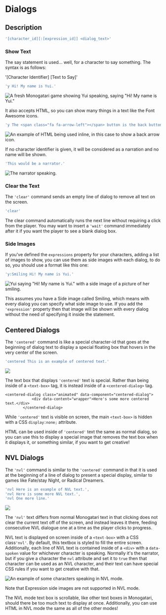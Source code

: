 # Dialogs

## Description

```javascript
'[character_id][:[expression_id]] <dialog_text>'
```

### Show Text

The say statement is used... well, for a character to say something. The syntax is as follows:

'\[Character Identifier\] \[Text to Say\]'

```javascript
'y Hi! My name is Yui.'
```

![A fresh Monogatari game showing Yui speaking, saying &quot;Hi! My name is Yui.&quot;](../.gitbook/assets/image%20%2812%29.png)

It also accepts HTML, so you can show many things in a text like the Font Awesome icons.

```javascript
'y The <span class="fa fa-arrow-left"></span> button is the back button, press it to return to a previous state of the game.'
```

![An example of HTML being used inline, in this case to show a back arrow icon.](../.gitbook/assets/image.png)

If no character identifier is given, it will be considered as a narration and no name will be shown.

```javascript
'This would be a narrator.'
```

![The narrator speaking. ](../.gitbook/assets/image%20%288%29.png)

### Clear the Text

The `'clear'` command sends an empty line of dialog to remove all text on the screen.

```javascript
'clear'
```

The clear command automatically runs the next line without requiring a click from the player. You may want to insert a `'wait'` command immediately after it if you want the player to see a blank dialog box.

### Side Images

If you've defined the `expressions` property for your characters, adding a list of images to show, you can use them as side images with each dialog, to do so, you should use a format like this one:

```javascript
'y:Smiling Hi! My name is Yui.'
```

![Yui saying &quot;Hi! My name is Yui.&quot; with a side image of a picture of her smiling.](../.gitbook/assets/image%20%284%29.png)

This assumes you have a Side image called Smiling, which means with every dialog you can specify what side image to use. If you add the `'expression'` property then that image will be shown with every dialog without the need of specifying it inside the statement.

## Centered Dialogs

The `'centered'` command is like a special character-id that goes at the beginning of dialog text to display a special floating box that hovers in the very center of the screen.

```javascript
'centered This is an example of centered text.'
```

![](../.gitbook/assets/image%20%2811%29.png)

The text box that displays `'centered'` text is special. Rather than being inside of a `<text-box>` tag, it is instead inside of a `<centered-dialog>` tag.

```markup
<centered-dialog class="animated" data-component="centered-dialog">
            <div data-content="wrapper">Here's some more centered text.</div>
        </centered-dialog>
```

While `'centered'` text is visible on screen, the main `<text-box>` is hidden with a CSS `display:none;` attribute.

HTML can be used inside of `'centered'` text the same as normal dialog, so you can use this to display a special image that removes the text box when it displays it, or something similar, if you want to get creative!

## NVL Dialogs

The `'nvl'` command is similar to the `'centered'` command in that it is used at the beginning of a line of dialog to present a special display, similar to games like Fate/stay Night, or Radical Dreamers.

```javascript
'nvl Here is an example of NVL text.',
'nvl Here is some more NVL text.',
'nvl One more line.'
```

![](../.gitbook/assets/image%20%286%29.png)

The `'nvl'` text differs from normal Monogatari text in that clicking does not clear the current text off of the screen, and instead leaves it there, feeding consecutive NVL dialogue one at a time as the player clicks to progress.

NVL text is displayed on screen inside of a `<text-box>` with a CSS class`'nvl'`. By default, this textbox is styled to fill the entire screen. Additionally, each line of NVL text is contained inside of a `<div>` with a `data-spoken` value for whichever character is speaking. Normally it's the narrator, but if you give a character the `nvl` attribute and set it to `true` then that character can be used as an NVL character, and their text can have special CSS rules if you want to get creative with that.

![An example of some characters speaking in NVL mode.](../.gitbook/assets/image%20%2810%29.png)

Note that Expression side images are not supported in NVL mode.

The NVL mode text box is scrollable, like other text boxes in Monogatari, should there be too much text to display at once. Additionally, you can use HTML in NVL mode the same as all of the other modes!

